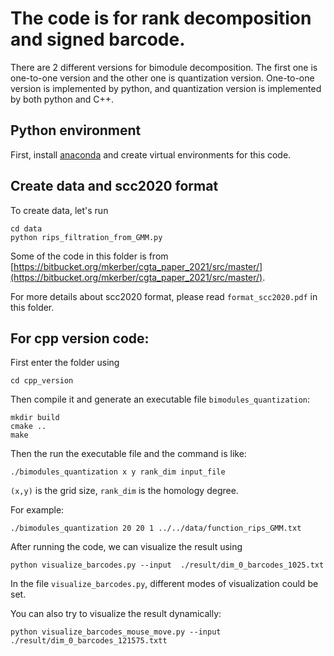 # The code is for rank decomposition and signed barcode.

There are 2 different versions for bimodule decomposition. The first one is one-to-one version and the other one is quantization version. One-to-one version is implemented by python, and quantization version is implemented by both python and C++.

## Python environment
First, install [anaconda](https://docs.anaconda.com/anaconda/user-guide/getting-started/) and create virtual environments for this code. 

## Create data and scc2020 format
To create data, let's run
```
cd data
python rips_filtration_from_GMM.py 
```
Some of the code in this folder is from [https://bitbucket.org/mkerber/cgta_paper_2021/src/master/](https://bitbucket.org/mkerber/cgta_paper_2021/src/master/).

For more details about scc2020 format, please read `format_scc2020.pdf` in this folder.


## For cpp version code:  
First enter the folder using 
```
cd cpp_version
```
Then compile it and generate an executable file `bimodules_quantization`:
```
mkdir build
cmake ..
make
```

Then the run the executable file and the command is like:  
```
./bimodules_quantization x y rank_dim input_file  
```
`(x,y)` is the grid size, `rank_dim` is the homology degree.

For example: 
```
./bimodules_quantization 20 20 1 ../../data/function_rips_GMM.txt
```

After running the code, we can visualize the result using
```
python visualize_barcodes.py --input  ./result/dim_0_barcodes_1025.txt
```
In the file `visualize_barcodes.py`, different modes of visualization could be set.

You can also try to visualize the result dynamically:
```
python visualize_barcodes_mouse_move.py --input ./result/dim_0_barcodes_121575.txtt
```


